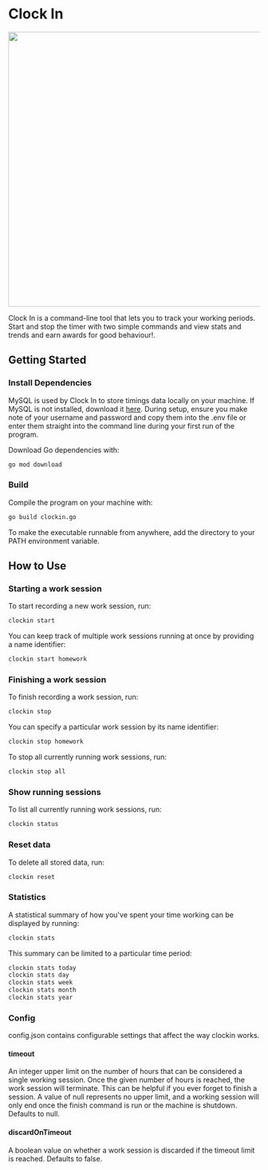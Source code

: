 # Clock In

<p align="center">
	<img width="550px" src="https://user-images.githubusercontent.com/41476809/192119791-831cec36-dab0-4cb0-afc1-1ba12389475f.png">
</p>

Clock In is a command-line tool that lets you to track your working periods. Start and stop the timer with two simple commands and view stats and trends and earn awards for good behaviour!.

## Getting Started

### Install Dependencies

MySQL is used by Clock In to store timings data locally on your machine. If MySQL is not installed, download it <a href="https://dev.mysql.com/downloads/mysql/">here</a>. During setup, ensure you make note of your username and password and copy them into the .env file or enter them straight into the command line during your first run of the program.

Download Go dependencies with:

```bash
go mod download
```

### Build

Compile the program on your machine with:

```bash
go build clockin.go
```

To make the executable runnable from anywhere, add the directory to your PATH environment variable.

## How to Use

### Starting a work session

To start recording a new work session, run:

```bash
clockin start
```

You can keep track of multiple work sessions running at once by providing a name identifier:

```bash
clockin start homework
```

### Finishing a work session

To finish recording a work session, run:

```bash
clockin stop
```

You can specify a particular work session by its name identifier:

```bash
clockin stop homework
```

To stop all currently running work sessions, run:

```bash
clockin stop all
```

### Show running sessions

To list all currently running work sessions, run:

```bash
clockin status
```

### Reset data

To delete all stored data, run:

```bash
clockin reset
```

### Statistics

A statistical summary of how you've spent your time working can be displayed by running:

```bash
clockin stats
```

This summary can be limited to a particular time period:

```bash
clockin stats today
clockin stats day
clockin stats week
clockin stats month
clockin stats year
```

### Config

config.json contains configurable settings that affect the way clockin works.

#### timeout

An integer upper limit on the number of hours that can be considered a single working session. Once the given number of hours is reached, the work session will terminate. This can be helpful if you ever forget to finish a session. A value of null represents no upper limit, and a working session will only end once the finish command is run or the machine is shutdown. Defaults to null.

#### discardOnTimeout

A boolean value on whether a work session is discarded if the timeout limit is reached. Defaults to false.
